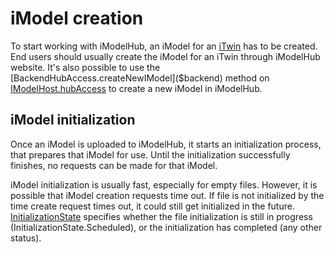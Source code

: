 # iModel creation

To start working with iModelHub, an iModel for an [iTwin]($docs/learning/Glossary.md#itwin) has to be created. End users should usually create the iModel for an iTwin through iModelHub website. It's also possible to use the [BackendHubAccess.createNewIModel]($backend) method on [IModelHost.hubAccess]($backend ) to create a new iModel in iModelHub.

## iModel initialization

Once an iModel is uploaded to iModelHub, it starts an initialization process, that prepares that iModel for use. Until the initialization successfully finishes, no requests can be made for that iModel.

iModel initialization is usually fast, especially for empty files. However, it is possible that iModel creation requests time out. If file is not initialized by the time create request times out, it could still get initialized in the future. [InitializationState]($imodelhub-client) specifies whether the file initialization is still in progress (InitializationState.Scheduled), or the initialization has completed (any other status).
